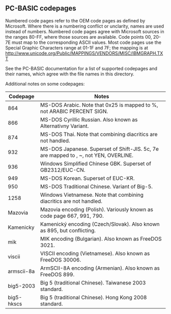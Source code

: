 PC-BASIC codepages
------------------

Numbered code pages refer to the OEM code pages as defined by Microsoft.
Where there is a numbering conflict or unclarity, names are used instead of
numbers. Numbered code pages agree with Microsoft sources in the ranges 80-FF,
where those sources are available.
Code points 00, 20-7E must map to the corresponding ASCII values.
Most code pages use the Special Graphic Characters range at 01-1F and 7F; the
mapping is at http://www.unicode.org/Public/MAPPINGS/VENDORS/MISC/IBMGRAPH.TXT  

See the PC-BASIC documentation for a list of supported codepages and
their names, which agree with the file names in this directory.  

Additional notes on some codepages:  

| Codepage   | Notes  
|------------|----------------------------------------------------------------  
|        864 | MS-DOS Arabic. Note that 0x25 is mapped to %, not ARABIC PERCENT SIGN.  
|        866 | MS-DOS Cyrillic Russian. Also known as Alternativny Variant.  
|        874 | MS-DOS Thai. Note that combining diacritics are not handled.  
|        932 | MS-DOS Japanese. Superset of Shift-JIS. 5c, 7e are mapped to \, ~, not YEN, OVERLINE.  
|        936 | Windows Simplified Chinese GBK. Superset of GB2312/EUC-CN.  
|        949 | MS-DOS Korean. Superset of EUC-KR.  
|        950 | MS-DOS Traditional Chinese. Variant of Big-5.  
|       1258 | Windows Vietnamese. Note that combining diacritics are not handled.  
|    Mazovia | Mazovia encoding (Polish). Variously known as code page 667, 991, 790.  
|  Kamenicky | Kamenický encoding (Czech/Slovak). Also known as 895, but conflicting.  
|        mik | MIK encoding (Bulgarian). Also known as FreeDOS 3021.  
|     viscii | VISCII encoding (Vietnamese). Also known as FreeDOS 30006.  
| armscii-8a | ArmSCII-8A encoding (Armenian). Also known as FreeDOS 899.  
|  big5-2003 | Big 5 (traditional Chinese). Taiwanese 2003 standard.  
| big5-hkscs | Big 5 (traditional Chinese). Hong Kong 2008 standard.  
